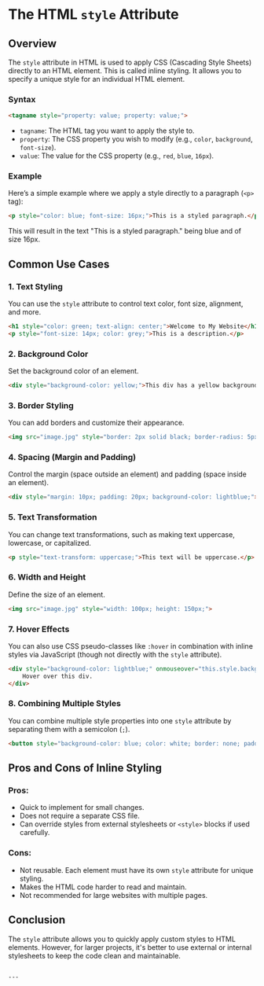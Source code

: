 # The HTML `style` Attribute

## Overview

The `style` attribute in HTML is used to apply CSS (Cascading Style Sheets) directly to an HTML element. This is called inline styling. It allows you to specify a unique style for an individual HTML element.

### Syntax

```html
<tagname style="property: value; property: value;">
```

- `tagname`: The HTML tag you want to apply the style to.
- `property`: The CSS property you wish to modify (e.g., `color`, `background`, `font-size`).
- `value`: The value for the CSS property (e.g., `red`, `blue`, `16px`).

### Example

Here’s a simple example where we apply a style directly to a paragraph (`<p>` tag):

```html
<p style="color: blue; font-size: 16px;">This is a styled paragraph.</p>
```

This will result in the text "This is a styled paragraph." being blue and of size 16px.

## Common Use Cases

### 1. **Text Styling**

You can use the `style` attribute to control text color, font size, alignment, and more.

```html
<h1 style="color: green; text-align: center;">Welcome to My Website</h1>
<p style="font-size: 14px; color: grey;">This is a description.</p>
```

### 2. **Background Color**

Set the background color of an element.

```html
<div style="background-color: yellow;">This div has a yellow background.</div>
```

### 3. **Border Styling**

You can add borders and customize their appearance.

```html
<img src="image.jpg" style="border: 2px solid black; border-radius: 5px;">
```

### 4. **Spacing (Margin and Padding)**

Control the margin (space outside an element) and padding (space inside an element).

```html
<div style="margin: 10px; padding: 20px; background-color: lightblue;">This div has spacing.</div>
```

### 5. **Text Transformation**

You can change text transformations, such as making text uppercase, lowercase, or capitalized.

```html
<p style="text-transform: uppercase;">This text will be uppercase.</p>
```

### 6. **Width and Height**

Define the size of an element.

```html
<img src="image.jpg" style="width: 100px; height: 150px;">
```

### 7. **Hover Effects**

You can also use CSS pseudo-classes like `:hover` in combination with inline styles via JavaScript (though not directly with the `style` attribute).

```html
<div style="background-color: lightblue;" onmouseover="this.style.backgroundColor='yellow';" onmouseout="this.style.backgroundColor='lightblue';">
    Hover over this div.
</div>
```

### 8. **Combining Multiple Styles**

You can combine multiple style properties into one `style` attribute by separating them with a semicolon (`;`).

```html
<button style="background-color: blue; color: white; border: none; padding: 10px 20px;">Click Me</button>
```

## Pros and Cons of Inline Styling

### Pros:
- Quick to implement for small changes.
- Does not require a separate CSS file.
- Can override styles from external stylesheets or `<style>` blocks if used carefully.

### Cons:
- Not reusable. Each element must have its own `style` attribute for unique styling.
- Makes the HTML code harder to read and maintain.
- Not recommended for large websites with multiple pages.

## Conclusion

The `style` attribute allows you to quickly apply custom styles to HTML elements. However, for larger projects, it's better to use external or internal stylesheets to keep the code clean and maintainable.

```

---